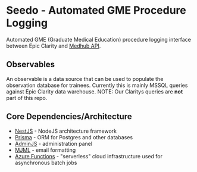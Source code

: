 # Seedo - Automated GME Procedure Logging

Automated GME (Graduate Medical Education) procedure logging interface between Epic Clarity and [Medhub API](https://api-docs.medhub.com/).

## Observables

An observable is a data source that can be used to populate the observation database for trainees. Currently this is mainly MSSQL queries against Epic Clarity data warehouse. NOTE: Our Claritys queries are **not** part of this repo.

## Core Dependencies/Architecture

- [NestJS](https://nestjs.com/) - NodeJS architecture framework
- [Prisma](https://www.prisma.io/) - ORM for Postgres and other databases
- [AdminJS](https://adminjs.co/) - administration panel
- [MJML](https://mjml.io/) - email formatting
- [Azure Functions](https://docs.microsoft.com/en-us/azure/azure-functions/) - "serverless" cloud infrastructure used for asynchronous batch jobs
